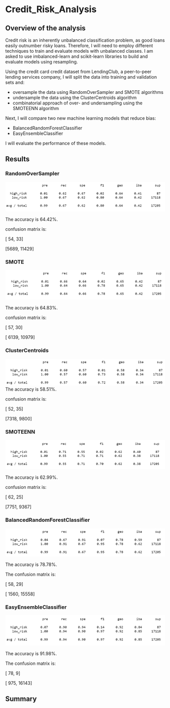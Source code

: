 # Credit_Risk_Analysis


## Overview of the analysis
Credit risk is an inherently unbalanced classification problem, as good loans easily outnumber risky loans. Therefore, I will need to employ different techniques to train and evaluate models with unbalanced classes. I am asked to use imbalanced-learn and scikit-learn libraries to build and evaluate models using resampling.

Using the credit card credit dataset from LendingClub, a peer-to-peer lending services company, I will split the data into training and validation sets and:
  - oversample the data using RandomOverSampler and SMOTE algorithms
  - undersample the data using the ClusterCentroids algorithm
  - combinatorial approach of over- and undersampling using the SMOTEENN algorithm

Next, I  will compare two new machine learning models that reduce bias:
  - BalancedRandomForestClassifier
  - EasyEnsembleClassifier
  
I will evaluate the performance of these models.

## Results

### RandomOverSampler


![a](Resources/RandomOverSampler.png)

The accuracy is 64.42%.

confusion matrix is:

[  54,    33]

[5689, 11429]


### SMOTE


![b](Resources/SMOTE.png)

The accuracy is 64.83%.

confusion matrix is:

[   57,    30]

[ 6139, 10979]

### ClusterCentroids

![c](Resources/Undersampling.png)
The accuracy is 58.51%.

confusion matrix is:

[  52,   35]

[7318, 9800]



### SMOTEENN
![d](Resources/Combination.png)

The accuracy is 62.99%.


confusion matrix is:

[  62,   25]

[7751, 9367]

### BalancedRandomForestClassifier
![e](Resources/Forest.png)

The accuracy is 78.78%.

The confusion matrix is:

[   58,    29]

[ 1560, 15558]

### EasyEnsembleClassifier
![f](Resources/AdaBoost.png)

The accuracy is 91.98%.

The confusion matrix is:

[   78,     9]

[  975, 16143]
       
## Summary
